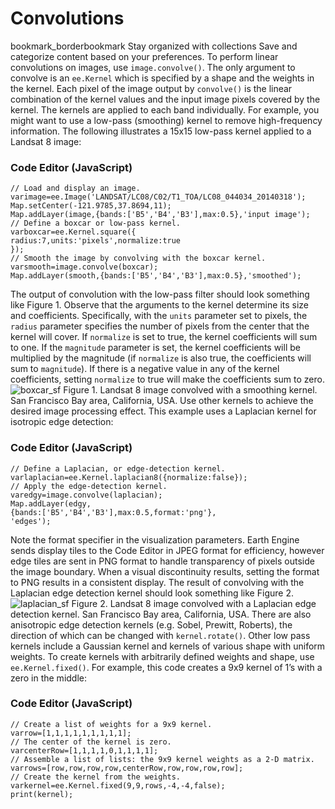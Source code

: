  
#  Convolutions 
bookmark_borderbookmark Stay organized with collections  Save and categorize content based on your preferences. 
To perform linear convolutions on images, use `image.convolve()`. The only argument to convolve is an `ee.Kernel` which is specified by a shape and the weights in the kernel. Each pixel of the image output by `convolve()` is the linear combination of the kernel values and the input image pixels covered by the kernel. The kernels are applied to each band individually. For example, you might want to use a low-pass (smoothing) kernel to remove high-frequency information. The following illustrates a 15x15 low-pass kernel applied to a Landsat 8 image:
### Code Editor (JavaScript)
```
// Load and display an image.
varimage=ee.Image('LANDSAT/LC08/C02/T1_TOA/LC08_044034_20140318');
Map.setCenter(-121.9785,37.8694,11);
Map.addLayer(image,{bands:['B5','B4','B3'],max:0.5},'input image');
// Define a boxcar or low-pass kernel.
varboxcar=ee.Kernel.square({
radius:7,units:'pixels',normalize:true
});
// Smooth the image by convolving with the boxcar kernel.
varsmooth=image.convolve(boxcar);
Map.addLayer(smooth,{bands:['B5','B4','B3'],max:0.5},'smoothed');
```

The output of convolution with the low-pass filter should look something like Figure 1. Observe that the arguments to the kernel determine its size and coefficients. Specifically, with the `units` parameter set to pixels, the `radius` parameter specifies the number of pixels from the center that the kernel will cover. If `normalize` is set to true, the kernel coefficients will sum to one. If the `magnitude` parameter is set, the kernel coefficients will be multiplied by the magnitude (if `normalize` is also true, the coefficients will sum to `magnitude`). If there is a negative value in any of the kernel coefficients, setting `normalize` to true will make the coefficients sum to zero.
![boxcar_sf](https://developers.google.com/static/earth-engine/images/Images_smooth_sf.png) Figure 1. Landsat 8 image convolved with a smoothing kernel. San Francisco Bay area, California, USA. 
Use other kernels to achieve the desired image processing effect. This example uses a Laplacian kernel for isotropic edge detection:
### Code Editor (JavaScript)
```
// Define a Laplacian, or edge-detection kernel.
varlaplacian=ee.Kernel.laplacian8({normalize:false});
// Apply the edge-detection kernel.
varedgy=image.convolve(laplacian);
Map.addLayer(edgy,
{bands:['B5','B4','B3'],max:0.5,format:'png'},
'edges');
```

Note the format specifier in the visualization parameters. Earth Engine sends display tiles to the Code Editor in JPEG format for efficiency, however edge tiles are sent in PNG format to handle transparency of pixels outside the image boundary. When a visual discontinuity results, setting the format to PNG results in a consistent display. The result of convolving with the Laplacian edge detection kernel should look something like Figure 2.
![laplacian_sf](https://developers.google.com/static/earth-engine/images/Images_laplacian_sf.png) Figure 2. Landsat 8 image convolved with a Laplacian edge detection kernel. San Francisco Bay area, California, USA. 
There are also anisotropic edge detection kernels (e.g. Sobel, Prewitt, Roberts), the direction of which can be changed with `kernel.rotate()`. Other low pass kernels include a Gaussian kernel and kernels of various shape with uniform weights. To create kernels with arbitrarily defined weights and shape, use `ee.Kernel.fixed()`. For example, this code creates a 9x9 kernel of 1’s with a zero in the middle:
### Code Editor (JavaScript)
```
// Create a list of weights for a 9x9 kernel.
varrow=[1,1,1,1,1,1,1,1,1];
// The center of the kernel is zero.
varcenterRow=[1,1,1,1,0,1,1,1,1];
// Assemble a list of lists: the 9x9 kernel weights as a 2-D matrix.
varrows=[row,row,row,row,centerRow,row,row,row,row];
// Create the kernel from the weights.
varkernel=ee.Kernel.fixed(9,9,rows,-4,-4,false);
print(kernel);
```

